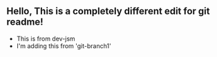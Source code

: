 ## Hello, This is a completely different edit for git readme!

- This is from dev-jsm
- I'm adding this from 'git-branch1'
